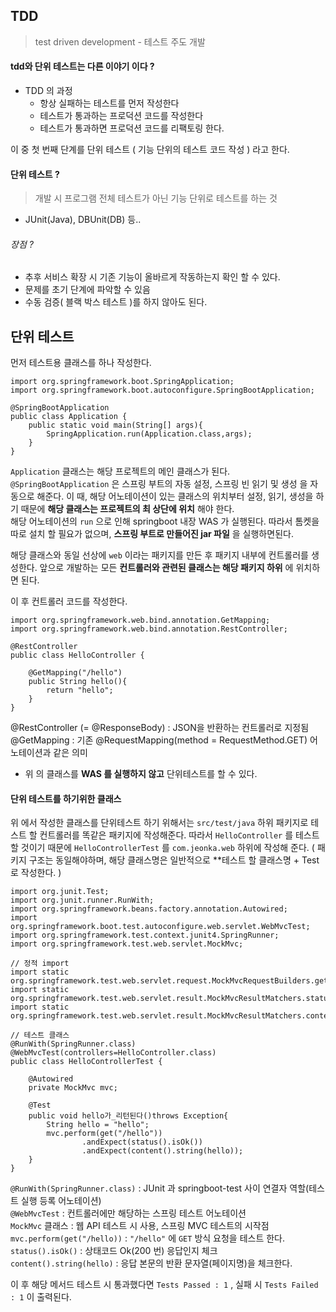 ## TDD
> test driven development - 테스트 주도 개발

#### tdd와 단위 테스트는 다른 이야기 이다 ?
- TDD 의 과정
    - 항상 실패하는 테스트를 먼저 작성한다
    - 테스트가 통과하는 프로덕션 코드를 작성한다
    - 테스트가 통과하면 프로덕션 코드를 리팩토링 한다.

이 중 첫 번째 단계를 단위 테스트 ( 기능 단위의 테스트 코드 작성 ) 라고 한다.

#### 단위 테스트 ?
> 개발 시 프로그램 전체 테스트가 아닌 기능 단위로 테스트를 하는 것
- JUnit(Java), DBUnit(DB) 등..
###### 장점 ?
- 추후 서비스 확장 시 기존 기능이 올바르게 작동하는지 확인 할 수 있다.
- 문제를 초기 단계에 파악할 수 있음
- 수동 검증( 블랙 박스 테스트 )를 하지 않아도 된다.


## 단위 테스트
먼저 테스트용 클래스를 하나 작성한다.

```
import org.springframework.boot.SpringApplication;
import org.springframework.boot.autoconfigure.SpringBootApplication;

@SpringBootApplication 
public class Application {
    public static void main(String[] args){
        SpringApplication.run(Application.class,args);
    }
}

```
```Application``` 클래스는 해당 프로젝트의 메인 클래스가 된다.  
```@SpringBootApplication``` 은 스프링 부트의 자동 설정, 스프링 빈 읽기 및 생성 을 자동으로 해준다. 이 때, 해당 어노테이션이 있는 클래스의 위치부터 설정, 읽기, 생성을 하기 때문에 **해당 클래스는 프로젝트의 최 상단에 위치** 해야 한다.  
해당 어노테이션의 ```run``` 으로 인해 springboot 내장 WAS 가 실행된다. 따라서 톰켓을 따로 설치 할 필요가 없으며, **스프링 부트로 만들어진 jar 파일** 을 실행하면된다.  

해당 클래스와 동일 선상에 ```web``` 이라는 패키지를 만든 후 패키지 내부에 컨트롤러를 생성한다. 앞으로 개발하는 모든 **컨트롤러와 관련된 클래스는 해당 패키지 하위** 에 위치하면 된다.

이 후 컨트롤러 코드를 작성한다.

```
import org.springframework.web.bind.annotation.GetMapping;
import org.springframework.web.bind.annotation.RestController;

@RestController
public class HelloController {

    @GetMapping("/hello")
    public String hello(){
        return "hello";
    }
}
```
@RestController (= @ResponseBody) : JSON을 반환하는 컨트롤러로 지정됨  
@GetMapping : 기존 @RequestMapping(method = RequestMethod.GET) 어노테이션과 같은 의미  

- 위 의 클래스를 **WAS 를 실행하지 않고** 단위테스트를 할 수 있다.

#### 단위 테스트를 하기위한 클래스

위 에서 작성한 클래스를 단위테스트 하기 위해서는 ```src/test/java``` 하위 패키지로 테스트 할 컨트롤러를 똑같은 패키지에 작성해준다. 따라서 ```HelloController``` 를 테스트 할 것이기 때문에 ```HelloControllerTest``` 를 ```com.jeonka.web``` 하위에 작성해 준다. ( 패키지 구조는 동일해야하며, 해당 클래스명은 일반적으로 **테스트 할 클래스명 + Test 로 작성한다. )

```
import org.junit.Test;
import org.junit.runner.RunWith;
import org.springframework.beans.factory.annotation.Autowired;
import org.springframework.boot.test.autoconfigure.web.servlet.WebMvcTest;
import org.springframework.test.context.junit4.SpringRunner;
import org.springframework.test.web.servlet.MockMvc;

// 정적 import
import static org.springframework.test.web.servlet.request.MockMvcRequestBuilders.get;
import static org.springframework.test.web.servlet.result.MockMvcResultMatchers.status;
import static org.springframework.test.web.servlet.result.MockMvcResultMatchers.content;

// 테스트 클래스
@RunWith(SpringRunner.class) 
@WebMvcTest(controllers=HelloController.class)
public class HelloControllerTest {

    @Autowired
    private MockMvc mvc;

    @Test
    public void hello가_리턴된다()throws Exception{
        String hello = "hello";
        mvc.perform(get("/hello"))
                .andExpect(status().isOk())
                .andExpect(content().string(hello));
    }
}
```

```@RunWith(SpringRunner.class)``` : JUnit 과 springboot-test 사이 연결자 역할(테스트 실행 등록 어노테이션)  
```@WebMvcTest``` : 컨트롤러에만 해당하는 스프링 테스트 어노테이션  
```MockMvc``` 클래스 : 웹 API 테스트 시 사용, 스프링 MVC 테스트의 시작점  
```mvc.perform(get("/hello))``` : ```"/hello"``` 에 ```GET``` 방식 요청을 테스트 한다.
```status().isOk()``` : 상태코드 Ok(200 번) 응답인지 체크  
```content().string(hello)``` : 응답 본문의 반환 문자열(페이지명)을 체크한다.  

이 후 해당 메서드 테스트 시 통과했다면 ```Tests Passed : 1``` , 실패 시 ```Tests Failed : 1``` 이 출력된다.



